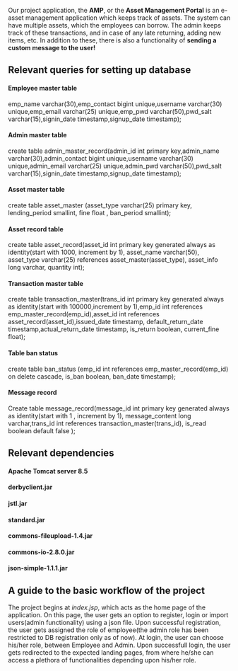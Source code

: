
Our project application, the **AMP**, or the **Asset Management Portal** is an e-asset management application which keeps track of assets. The system can have multiple assets, which the employees can borrow. The admin keeps track of these transactions, and in case of any late returning, adding new items, etc. In addition to these, there is also a functionality of **sending a custom message to the user!** 



## Relevant queries for setting up database

#### Employee master table
emp_name varchar(30),emp_contact bigint unique,username varchar(30) unique,emp_email varchar(25) unique,emp_pwd varchar(50),pwd_salt varchar(15),signin_date timestamp,signup_date timestamp);

#### Admin master table
create table admin_master_record(admin_id int primary key,admin_name varchar(30),admin_contact bigint unique,username varchar(30) unique,admin_email varchar(25) unique,admin_pwd varchar(50),pwd_salt varchar(15),signin_date timestamp,signup_date timestamp);

#### Asset master table
create table asset_master (asset_type varchar(25) primary key, lending_period smallint, fine float , ban_period smallint); 

#### Asset record table
create table asset_record(asset_id int primary key generated always as identity(start with 1000, increment by 1), asset_name varchar(50), asset_type varchar(25) references asset_master(asset_type), asset_info long varchar, quantity int);

#### Transaction master table
create table transaction_master(trans_id int primary key generated always as identity(start with 100000,increment by 1),emp_id int references emp_master_record(emp_id),asset_id int references asset_record(asset_id),issued_date timestamp, default_return_date timestamp,actual_return_date timestamp, is_return boolean, current_fine float);

#### Table ban status
create table ban_status (emp_id int references emp_master_record(emp_id) on delete cascade, is_ban boolean, ban_date timestamp);

#### Message record
Create table message_record(message_id int primary key generated always as identity(start with 1 , increment by 1), message_content long varchar,trans_id int references transaction_master(trans_id), is_read boolean default false );



## Relevant dependencies

#### Apache Tomcat server 8.5
#### derbyclient.jar
#### jstl.jar
#### standard.jar
#### commons-fileupload-1.4.jar
#### commons-io-2.8.0.jar
#### json-simple-1.1.1.jar

## A guide to the basic workflow of the project
The project begins at *index.jsp*, which acts as the home page of the application. On this page, the user gets an option to register, login or import users(admin functionality) using a json file. Upon successful registration, the user gets assigned the role of employee(the admin role has been restricted to DB registration only as of now). At login, the user can choose his/her role, between Employee and Admin. Upon successfull login, the user gets redirected to the expected landing pages, from where he/she can access a plethora of functionalities depending upon his/her role.
